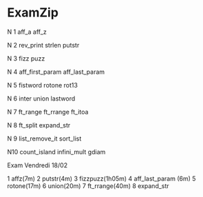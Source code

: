 # ExamZip


N 1 	aff_a			  	aff_z

N 2 	rev_print			strlen			putstr

N 3 	fizz puzz

N 4	aff_first_param	    aff_last_param

N 5 	fistword	rotone				rot13

N 6 	inter				union		lastword
	
N 7	ft_range			ft_rrange		ft_itoa

N 8 	ft_split			expand_str

N 9	list_remove_it	sort_list

N10	count_island		infini_mult		gdiam




Exam Vendredi 18/02

1 affz(7m)
2 putstr(4m)
3 fizzpuzz(1h05m)
4 aff_last_param (6m)
5 rotone(17m)
6 union(20m)
7 ft_rrange(40m)
8 expand_str
